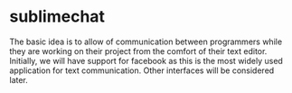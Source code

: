 sublimechat
===========

The basic idea is to allow of communication between programmers while they are working on their project from the comfort of their text editor. Initially, we will have support for facebook as this is the most widely used application for text communication. Other interfaces will be considered later.
